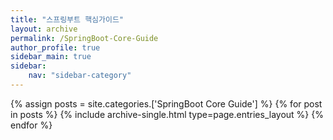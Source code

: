 ```yaml
---
title: "스프링부트 핵심가이드"
layout: archive
permalink: /SpringBoot-Core-Guide
author_profile: true
sidebar_main: true
sidebar:
    nav: "sidebar-category"
---
```



{% assign posts = site.categories.['SpringBoot Core Guide'] %}
{% for post in posts %} {% include archive-single.html type=page.entries_layout %} {% endfor %}

<!--
categories 를 바꿔준 후
[ data/navigation.yml ] 파일에 있는 
사이드바를 변경해주면 된다.
-->